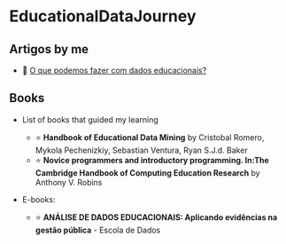 # EducationalDataJourney

## Artigos by me

* 📎 [O que podemos fazer com dados educacionais?](https://dev.to/tg_py/o-que-podemos-fazer-com-dados-educacionais-2boa) 

## Books
  * List of books that guided my learning 
    - :star: **Handbook of Educational Data Mining** by Cristobal Romero, Mykola Pechenizkiy, Sebastian Ventura, Ryan S.J.d. Baker
    - :star: **Novice programmers and introductory programming. In:The Cambridge Handbook of Computing Education Research** by
Anthony V. Robins

* E-books:
    - :star: **ANÁLISE DE DADOS EDUCACIONAIS: Aplicando evidências na gestão pública** - Escola de Dados
